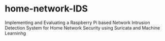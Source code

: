 # home-network-IDS
Implementing and Evaluating a Raspberry Pi based Network Intrusion Detection System for Home Network Security using Suricata and Machine Learninhg
